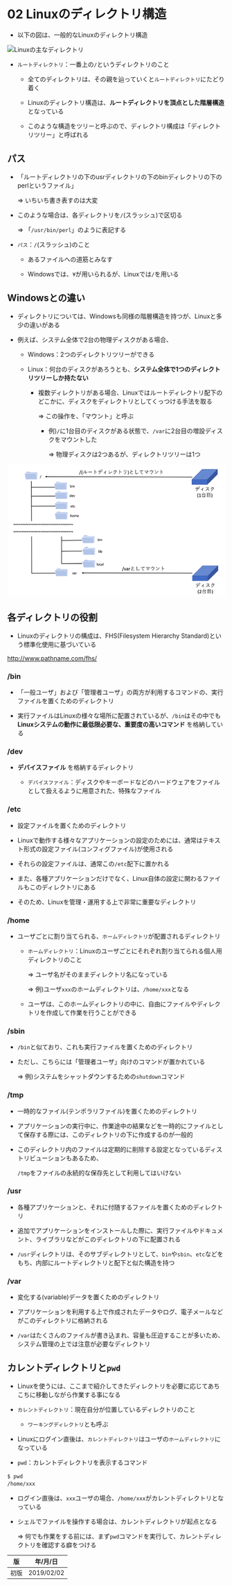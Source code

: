 02 Linuxのディレクトリ構造
=======================

* 以下の図は、一般的なLinuxのディレクトリ構造

![Linuxの主なディレクトリ](./images/Linuxの主なディレクトリ.png)

* `ルートディレクトリ`：一番上の`/`というディレクトリのこと

  * 全てのディレクトリは、その親を辿っていくと`ルートディレクトリ`にたどり着く

  * Linuxのディレクトリ構造は、**ルートディレクトリを頂点とした階層構造** となっている

  * このような構造をツリーと呼ぶので、ディレクトリ構成は「ディレクトリツリー」と呼ばれる



## パス

* 「ルートディレクトリの下のusrディレクトリの下のbinディレクトリの下のperlというファイル」

  => いちいち書き表すのは大変

* このような場合は、各ディレクトリを`/`(スラッシュ)で区切る

  => 「`/usr/bin/perl`」のように表記する

* `パス`：`/`(スラッシュ)のこと

  * あるファイルへの道筋とみなす

  * Windowsでは、`¥`が用いられるが、Linuxでは`/`を用いる



## Windowsとの違い

* ディレクトリについては、Windowsも同様の階層構造を持つが、Linuxと多少の違いがある

* 例えば、システム全体で2台の物理ディスクがある場合、

  * Windows：2つのディレクトリツリーができる

  * Linux：何台のディスクがあろうとも、**システム全体で1つのディレクトリツリーしか持たない**

    * 複数ディレクトリがある場合、Linuxではルートディレクトリ配下のどこかに、ディスクをディレクトリとしてくっつける手法を取る

      => この操作を、「マウント」と呼ぶ

      * 例)`/`に1台目のディスクがある状態で、`/var`に2台目の増設ディスクをマウントした

        => 物理ディスクは2つあるが、ディレクトリツリーは1つ

![複数ディスクがある時のディレクトリツリー](./images/複数ディスクがある時のディレクトリツリー.png)



## 各ディレクトリの役割

* Linuxのディレクトリの構成は、FHS(Filesystem Hierarchy Standard)という標準化使用に基づいている

http://www.pathname.com/fhs/



### /bin

* 「一般ユーザ」および「管理者ユーザ」の両方が利用するコマンドの、実行ファイルを置くためのディレクトリ

* 実行ファイルはLinuxの様々な場所に配置されているが、`/bin`はその中でも **Linuxシステムの動作に最低限必要な、重要度の高いコマンド** を格納している



### /dev

* **デバイスファイル** を格納するディレクトリ

  * `デバイスファイル`：ディスクやキーボードなどのハードウェアをファイルとして扱えるように用意された、特殊なファイル



### /etc

* 設定ファイルを置くためのディレクトリ

* Linuxで動作する様々なアプリケーションの設定のためには、通常はテキスト形式の設定ファイル(コンフィグファイル)が使用される

* それらの設定ファイルは、通常この`/etc`配下に置かれる

* また、各種アプリケーションだけでなく、Linux自体の設定に関わるファイルもこのディレクトリにある

* そのため、Linuxを管理・運用する上で非常に重要なディレクトリ



### /home

* ユーザごとに割り当てられる、`ホームディレクトリ`が配置されるディレクトリ

  * `ホームディレクトリ`：Linuxのユーザごとにそれぞれ割り当てられる個人用ディレクトリのこと

    => ユーザ名がそのままディレクトリ名になっている

    => 例)ユーザ`xxx`のホームディレクトリは、`/home/xxx`となる

  * ユーザは、このホームディレクトリの中に、自由にファイルやディレクトリを作成して作業を行うことができる



### /sbin

* `/bin`と似ており、これも実行ファイルを置くためのディレクトリ

* ただし、こちらには「管理者ユーザ」向けのコマンドが置かれている

  => 例)システムをシャットダウンするための`shutdown`コマンド



### /tmp

* 一時的なファイル(テンポラリファイル)を置くためのディレクトリ

* アプリケーションの実行中に、作業途中の結果などを一時的にファイルとして保存する際には、このディレクトリの下に作成するのが一般的

* このディレクトリ内のファイルは定期的に削除する設定となっているディストリビューションもあるため、

  `/tmp`をファイルの永続的な保存先として利用してはいけない



### /usr

* 各種アプリケーションと、それに付随するファイルを置くためのディレクトリ

* 追加でアプリケーションをインストールした際に、実行ファイルやドキュメント、ライブラリなどがこのディレクトリの下に配置される

* `/usr`ディレクトリは、そのサブディレクトリとして、`bin`や`sbin`、`etc`などをもち、内部にルートディレクトリと配下と似た構造を持つ



### /var

* 変化する(variable)データを置くためのディレクトリ

* アプリケーションを利用する上で作成されたデータやログ、電子メールなどがこのディレクトリに格納される

* `/var`はたくさんのファイルが書き込まれ、容量も圧迫することが多いため、システム管理の上では注意が必要なディレクトリ



## カレントディレクトリと`pwd`

* Linuxを使うには、ここまで紹介してきたディレクトリを必要に応じてあちこちに移動しながら作業する事になる

* `カレントディレクトリ`：現在自分が位置しているディレクトリのこと

  * `ワーキングディレクトリ`とも呼ぶ

* Linuxにログイン直後は、`カレントディレクトリ`はユーザの`ホームディレクトリ`になっている

* `pwd`：カレントディレクトリを表示するコマンド

```bash
$ pwd
/home/xxx
```

* ログイン直後は、`xxx`ユーザの場合、`/home/xxx`がカレントディレクトリとなっている

* シェルでファイルを操作する場合は、カレントディレクトリが起点となる

  => 何でも作業をする前には、まず`pwd`コマンドを実行して、カレントディレクトリを確認する癖をつける



| 版 |  年/月/日 |
|----|----------|
|初版|2019/02/02|
